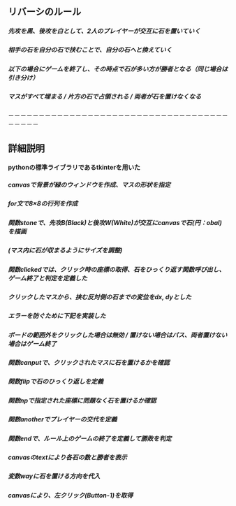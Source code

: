 ## リバーシのルール
##### 先攻を黒、後攻を白として、2人のプレイヤーが交互に石を置いていく
##### 相手の石を自分の石で挟むことで、自分の石へと換えていく
##### 以下の場合にゲームを終了し、その時点で石が多い方が勝者となる（同じ場合は引き分け）
##### マスがすべて埋まる / 片方の石で占領される / 両者が石を置けなくなる
－－－－－－－－－－－－－－－－－－－－－－－－－－－－－－－－－－－－－－－－－
## 詳細説明
#### pythonの標準ライブラリであるtkinterを用いた
##### canvasで背景が緑のウィンドウを作成、マスの形状を指定
##### for文で8×8の行列を作成
##### 関数stoneで、先攻B(Black)と後攻W(White)が交互にcanvasで石(円：obal)を描画
##### (マス内に石が収まるようにサイズを調整)
##### 関数clickedでは、クリック時の座標の取得、石をひっくり返す関数呼び出し、ゲーム終了と判定を定義した
##### クリックしたマスから、挟む反対側の石までの変位をdx, dyとした
##### エラーを防ぐために下記を実装した
##### ボードの範囲外をクリックした場合は無効 / 置けない場合はパス、両者置けない場合はゲーム終了
##### 関数canputで、クリックされたマスに石を置けるかを確認
##### 関数flipで石のひっくり返しを定義
##### 関数npで指定された座標に問題なく石を置けるか確認
##### 関数anotherでプレイヤーの交代を定義
##### 関数endで、ルール上のゲームの終了を定義して勝敗を判定
##### canvasのtextにより各石の数と勝者を表示
##### 変数wayに石を置ける方向を代入
##### canvasにより、左クリック(Button-1)を取得
